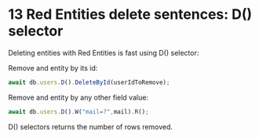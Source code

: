 # 13 Red Entities delete sentences: D() selector

Deleting entities with Red Entities is fast using D() selector:

Remove and entity by its id:

```js
await db.users.D().DeleteById(userIdToRemove);
```

Remove and entity by any other field value:

```js
await db.users.D().W("mail=?",mail).R();
```

D() selectors returns the number of rows removed.
